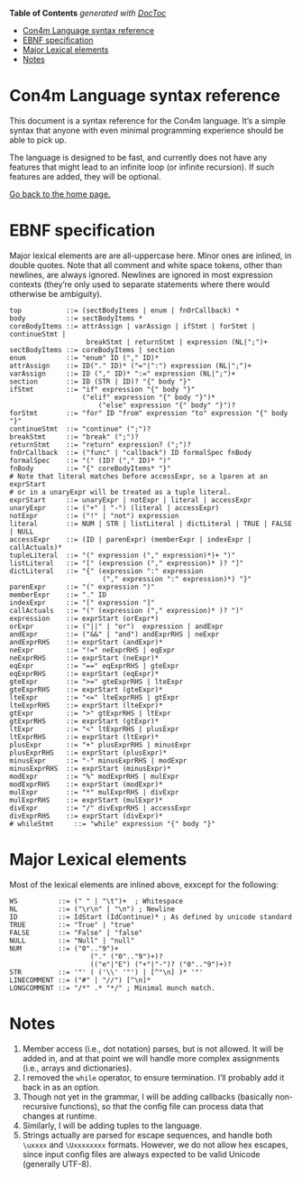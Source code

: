 <!-- START doctoc generated TOC please keep comment here to allow auto update -->
<!-- DON'T EDIT THIS SECTION, INSTEAD RE-RUN doctoc TO UPDATE -->
**Table of Contents**  *generated with [DocToc](https://github.com/thlorenz/doctoc)*

- [Con4m Language syntax reference](#con4m-language-syntax-reference)
- [EBNF specification](#ebnf-specification)
- [Major Lexical elements](#major-lexical-elements)
- [Notes](#notes)

<!-- END doctoc generated TOC please keep comment here to allow auto update -->

# Con4m Language syntax reference

This document is a syntax reference for the Con4m language.   It’s a simple syntax that anyone with even minimal programming experience should be able to pick up.

The language is designed to be fast, and currently does not have any features that might lead to an infinite loop (or infinite recursion). If such features are added, they will be optional.

[Go back to the home page.](https://github.com/crashappsec/con4m)

# EBNF specification

Major lexical elements are  are all-uppercase here. Minor ones are inlined, in double quotes. Note that all comment and white space tokens, other than newlines, are always ignored.  Newlines
are ignored in most expression contexts (they’re only used to separate statements where there would otherwise be ambiguity).

```ebnf
top           ::= (sectBodyItems | enum | fnOrCallback) *
body          ::= sectBodyItems *
coreBodyItems ::= attrAssign | varAssign | ifStmt | forStmt | continueStmt |
                   breakStmt | returnStmt | expression (NL|";")+
sectBodyItems ::= coreBodyItems | section
enum          ::= "enum" ID ("," ID)*
attrAssign    ::= ID("." ID)* ("="|":") expression (NL|";")+
varAssign     ::= ID ("," ID)* ":=" expression (NL|";")+
section       ::= ID (STR | ID)? "{" body "}"
ifStmt        ::= "if" expression "{" body "}"
                  ("elif" expression "{" body "}")*
	 	              ("else" expression "{" body" "}")?
forStmt       ::= "for" ID "from" expression "to" expression "{" body "}"
continueStmt  ::= "continue" (";")?
breakStmt     ::= "break" (";")?
returnStmt    ::= "return" expression? (";")?
fnOrCallback  ::= ("func" | "callback") ID formalSpec fnBody
formalSpec    ::= "(" (ID? ("," ID)* ")"
fnBody        ::= "{" coreBodyItems* "}"
# Note that literal matches before accessExpr, so a lparen at an exprStart
# or in a unaryExpr will be treated as a tuple literal.
exprStart     ::= unaryExpr | notExpr | literal | accessExpr
unaryExpr     ::= ("+" | "-") (literal | accessExpr)
notExpr       ::= ("!" | "not") expression
literal       ::= NUM | STR | listLiteral | dictLiteral | TRUE | FALSE | NULL
accessExpr    ::= (ID | parenExpr) (memberExpr | indexExpr | callActuals)*
tupleLiteral  ::= "(" expression ("," expression)*)+ ")"
listLiteral   ::= "[" (expression ("," expression)* )? "]"
dictLiteral   ::= "{" (expression ":" expression
                       ("," expression ":" expression)*) "}"
parenExpr     ::= "(" expression ")"
memberExpr    ::= "." ID
indexExpr     ::= "[" expression "]"
callActuals   ::= "(" (expression ("," expression)* )? ")"
expression    ::= exprStart (orExpr*)
orExpr        ::= ("||" | "or")  expression | andExpr
andExpr       ::= ("&&" | "and") andExprRHS | neExpr
andExprRHS    ::= exprStart (andExpr)*
neExpr        ::= "!=" neExprRHS | eqExpr
neExprRHS     ::= exprStart (neExpr)*
eqExpr        ::= "==" eqExprRHS | gteExpr
eqExprRHS     ::= exprStart (eqExpr)*
gteExpr       ::= ">=" gteExprRHS | lteExpr
gteExprRHS    ::= exprStart (gteExpr)*
lteExpr       ::= "<=" lteExprRHS | gtExpr
lteExprRHS    ::= exprStart (lteExpr)*
gtExpr        ::= ">" gtExprRHS | ltExpr
gtExprRHS     ::= exprStart (gtExpr)*
ltExpr        ::= "<" ltExprRHS | plusExpr
ltExprRHS     ::= exprStart (ltExpr)*
plusExpr      ::= "+" plusExprRHS | minusExpr
plusExprRHS   ::= exprStart (plusExpr)*
minusExpr     ::= "-" minusExprRHS | modExpr
minusExprRHS  ::= exprStart (minusExpr)*
modExpr       ::= "%" modExprRHS | mulExpr
modExprRHS    ::= exprStart (modExpr)*
mulExpr       ::= "*" mulExprRHS | divExpr
mulExprRHS    ::= exprStart (mulExpr)*
divExpr       ::= "/" divExprRHS | accessExpr
divExprRHS    ::= exprStart (divExpr)*
# whileStmt     ::= "while" expression "{" body "}"
```

# Major Lexical elements

Most of the lexical elements are inlined above, exxcept for the following:

```ebnf
WS          ::= (" " | "\t")+  ; Whitespace
NL          ::= ("\r\n" | "\n") ; Newline
ID          ::= IdStart (IdContinue)* ; As defined by unicode standard
TRUE        ::= "True" | "true"
FALSE       ::= "False" | "false"
NULL        ::= "Null" | "null"
NUM         ::= ("0".."9")+
                    ("." ("0".."9")+)?
                    (("e"|"E") ("+"|"-")? ("0".."9")+)?
STR         ::= '"' ( ('\\' '"') | [^"\n] )* '"'
LINECOMMENT ::= ("#" | "//") [^\n]*
LONGCOMMENT ::= "/*" .* "*/" ; Minimal munch match.
```

# Notes

1. Member access (i.e., dot notation) parses, but is not allowed.  It will be added in, and at that point we will handle more complex assignments (i.e., arrays and dictionaries).
2. I removed the `while` operator, to ensure termination. I’ll probably add it back in as an option.
3. Though not yet in the grammar, I will be adding callbacks (basically non-recursive functions), so that the config file can process data that changes at runtime.
4. Similarly, I will be adding tuples to the language.
5. Strings actually are parsed for escape sequences, and handle both `\uxxxx` and `\Uxxxxxxxx` formats. However, we do not allow hex escapes, since input config files are always expected to be valid Unicode (generally UTF-8).
